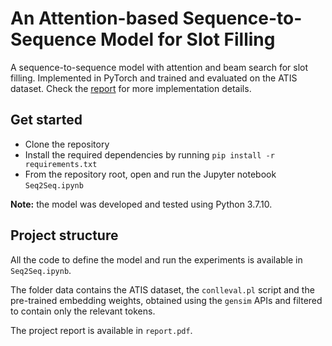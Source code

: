 # An Attention-based Sequence-to-Sequence Model for Slot Filling

A sequence-to-sequence model with attention and beam search for slot filling. Implemented in PyTorch and trained and evaluated on the ATIS dataset. Check the [report](./report.pdf) for more implementation details.

## Get started
- Clone the repository
- Install the required dependencies by running `pip install -r requirements.txt`
- From the repository root, open and run the Jupyter notebook `Seq2Seq.ipynb`

**Note:** the model was developed and tested using Python 3.7.10.

## Project structure
All the code to define the model and run the experiments is available in `Seq2Seq.ipynb`.

The folder data contains the ATIS dataset, the `conlleval.pl` script and the pre-trained embedding weights, obtained using the `gensim` APIs and filtered to contain only the relevant tokens. 

The project report is available in `report.pdf`.
